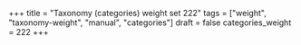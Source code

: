 +++
title = "Taxonomy (categories) weight set 222"
tags = ["weight", "taxonomy-weight", "manual", "categories"]
draft = false
categories_weight = 222
+++
